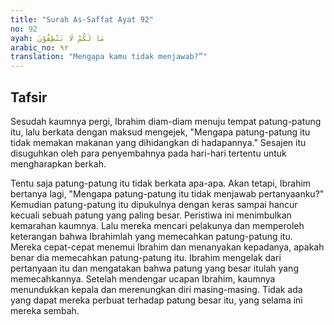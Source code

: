 ```yaml
---
title: "Surah As-Saffat Ayat 92"
no: 92
ayah: مَا لَكُمْ لَا تَنْطِقُوْنَ
arabic_no: ٩٢
translation: "Mengapa kamu tidak menjawab?”"
---
```


## Tafsir

Sesudah kaumnya pergi, Ibrahim diam-diam menuju tempat patung-patung itu, lalu berkata dengan maksud mengejek, "Mengapa patung-patung itu tidak memakan makanan yang dihidangkan di hadapannya." Sesajen itu disuguhkan oleh para penyembahnya pada hari-hari tertentu untuk mengharapkan berkah.

Tentu saja patung-patung itu tidak berkata apa-apa. Akan tetapi, Ibrahim bertanya lagi, "Mengapa patung-patung itu tidak menjawab pertanyaanku?" Kemudian patung-patung itu dipukulnya dengan keras sampai hancur kecuali sebuah patung yang paling besar. Peristiwa ini menimbulkan kemarahan kaumnya. Lalu mereka mencari pelakunya dan memperoleh keterangan bahwa Ibrahimlah yang memecahkan patung-patung itu. Mereka cepat-cepat menemui Ibrahim dan menanyakan kepadanya, apakah benar dia memecahkan patung-patung itu. Ibrahim mengelak dari pertanyaan itu dan mengatakan bahwa patung yang besar itulah yang memecahkannya. Setelah mendengar ucapan Ibrahim, kaumnya menundukkan kepala dan merenungkan diri masing-masing. Tidak ada yang dapat mereka perbuat terhadap patung besar itu, yang selama ini mereka sembah.